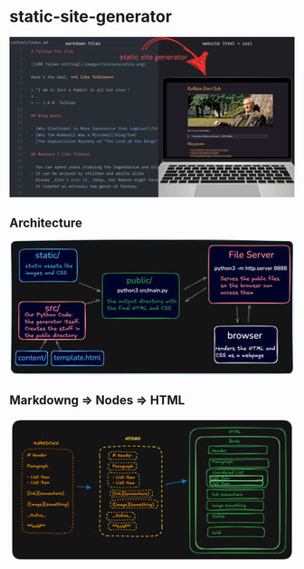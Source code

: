 # static-site-generator

![img_1.png](img_1.png)

## Architecture

![img.png](img.png)

## Markdowng => Nodes => HTML

![img_2.png](img_2.png)